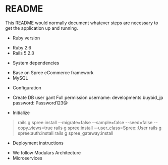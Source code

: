 # README

This README would normally document whatever steps are necessary to get the
application up and running.

* Ruby version
- Ruby 2.6
- Rails 5.2.3

* System dependencies
- Base on Spree eCommerce framework
- MySQL

* Configuration
- Create DB user gant Full permission
  username: developments.buybid_jp
  password: Password123@

* Initialize
> rails g spree:install --migrate=false --sample=false --seed=false --copy_views=true
> rails g spree:install --user_class=Spree::User
> rails g spree:auth:install
> rails g spree_gateway:install

* Deployment instructions
- We follow Modulars Architecture
- Microservices
